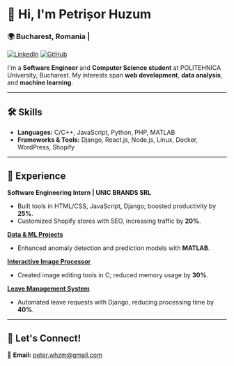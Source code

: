 # 👋 Hi, I'm Petrișor Huzum 

### 🌍 Bucharest, Romania | 
[![LinkedIn](https://img.shields.io/badge/-LinkedIn-blue)](https://www.linkedin.com/in/petrisor-huzum) [![GitHub](https://img.shields.io/badge/-GitHub-gray)](https://github.com/levi-tc)

I'm a **Software Engineer** and **Computer Science student** at POLITEHNICA University, Bucharest. My interests span **web development**, **data analysis**, and **machine learning**.

---

## 🛠️ Skills

- **Languages:** C/C++, JavaScript, Python, PHP, MATLAB
- **Frameworks & Tools:** Django, React.js, Node.js, Linux, Docker, WordPress, Shopify

---

## 🌱 Experience

**Software Engineering Intern | UNIC BRANDS SRL**  
- Built tools in HTML/CSS, JavaScript, Django; boosted productivity by **25%**.
- Customized Shopify stores with SEO, increasing traffic by **20%**.

**[Data & ML Projects](https://github.com/levi-tc/DA-ML)**  
- Enhanced anomaly detection and prediction models with **MATLAB**.

**[Interactive Image Processor](https://github.com/levi-tc/IIPC)**  
- Created image editing tools in C; reduced memory usage by **30%**.

**[Leave Management System](https://github.com/levi-tc/leave_managment_system)**  
- Automated leave requests with Django, reducing processing time by **40%**.

---

## 🌌 Let's Connect!

📧 **Email:** [peter.whzm@gmail.com](mailto:peter.whzm@gmail.com)  
